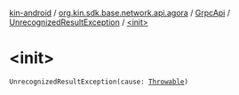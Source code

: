 [kin-android](../../../index.md) / [org.kin.sdk.base.network.api.agora](../../index.md) / [GrpcApi](../index.md) / [UnrecognizedResultException](index.md) / [&lt;init&gt;](./-init-.md)

# &lt;init&gt;

`UnrecognizedResultException(cause: `[`Throwable`](https://kotlinlang.org/api/latest/jvm/stdlib/kotlin/-throwable/index.html)`)`